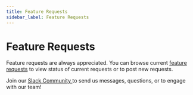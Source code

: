 ```yaml
---
title: Feature Requests
sidebar_label: Feature Requests
---
```


# Feature Requests

Feature requests are always appreciated. You can browse current [feature requests](https://github.com/gridai/gridai/issues) to view status of current requests or to post new requests.


Join our [Slack Community ](https://join.slack.com/t/gridai-community/shared_invite/zt-ozqiwuif-UYK6rZGVmTTpMfPcVSdicg) to send us messages, questions, or to engage with our team!
